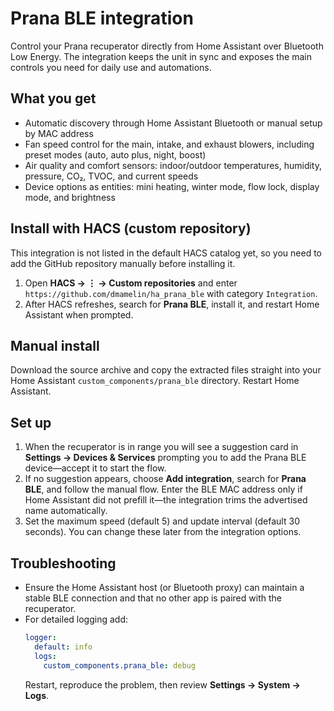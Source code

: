 # Prana BLE integration

Control your Prana recuperator directly from Home Assistant over Bluetooth Low Energy. The integration keeps the unit in sync and exposes the main controls you need for daily use and automations.

## What you get
- Automatic discovery through Home Assistant Bluetooth or manual setup by MAC address
- Fan speed control for the main, intake, and exhaust blowers, including preset modes (auto, auto plus, night, boost)
- Air quality and comfort sensors: indoor/outdoor temperatures, humidity, pressure, CO₂, TVOC, and current speeds
- Device options as entities: mini heating, winter mode, flow lock, display mode, and brightness

## Install with HACS (custom repository)
This integration is not listed in the default HACS catalog yet, so you need to
add the GitHub repository manually before installing it.

1. Open **HACS → ⋮ → Custom repositories** and enter
   `https://github.com/dmamelin/ha_prana_ble` with category `Integration`.
2. After HACS refreshes, search for **Prana BLE**, install it, and restart
   Home Assistant when prompted.

## Manual install
Download the source archive and copy the extracted files straight into your Home Assistant 
`custom_components/prana_ble` directory. Restart Home Assistant.

## Set up
1. When the recuperator is in range you will see a suggestion card in **Settings → Devices & Services** prompting you to add the Prana BLE device—accept it to start the flow.
2. If no suggestion appears, choose **Add integration**, search for **Prana BLE**, and follow the manual flow. Enter the BLE MAC address only if Home Assistant did not prefill it—the integration trims the advertised name automatically.
3. Set the maximum speed (default 5) and update interval (default 30 seconds). You can change these later from the integration options.

## Troubleshooting
- Ensure the Home Assistant host (or Bluetooth proxy) can maintain a stable BLE connection and that no other app is paired with the recuperator.
- For detailed logging add:
  ```yaml
  logger:
    default: info
    logs:
      custom_components.prana_ble: debug
  ```
  Restart, reproduce the problem, then review **Settings → System → Logs**.
